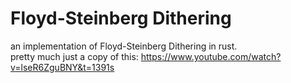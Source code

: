 # Floyd-Steinberg Dithering

an implementation of Floyd-Steinberg Dithering in rust.
</br>
pretty much just a copy of this: https://www.youtube.com/watch?v=lseR6ZguBNY&t=1391s
